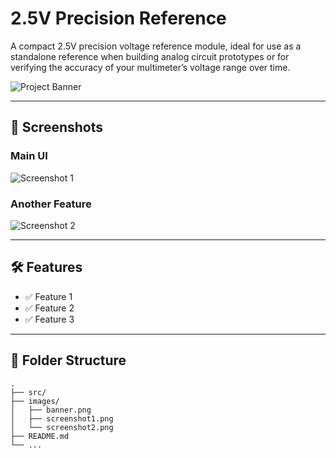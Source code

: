 
#  2.5V Precision Reference

A compact 2.5V precision voltage reference module, ideal for use as a standalone reference when building analog circuit prototypes or for verifying the accuracy of your multimeter’s voltage range over time.


![Project Banner](images/banner.png)

---

## 📸 Screenshots

### Main UI

![Screenshot 1](images/screenshot1.png)

### Another Feature

![Screenshot 2](images/screenshot2.png)

---

## 🛠️ Features

- ✅ Feature 1
- ✅ Feature 2
- ✅ Feature 3

---

## 📂 Folder Structure

```plaintext
.
├── src/
├── images/
│   ├── banner.png
│   ├── screenshot1.png
│   └── screenshot2.png
├── README.md
└── ...

